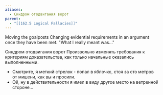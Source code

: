 ```yaml
---
aliases:
  - Синдром отодвигания ворот
parent:
  - "[[162.5 Logical Fallacies]]"
---
```

Moving the goalposts
Changing evidential requirements in an argument once they have been met.
"What I really meant was..."

Синдром отодвигания ворот
Произвольно изменять требования к критериям доказательства, как только начальные оказались выполненными.
- Смотрите, я меткий стрелок - попал в яблочко, стоя за сто метров от мишени, как вы и просили.
- Ой, ну в действительности я имел в виду другое место на ветренной стороне...